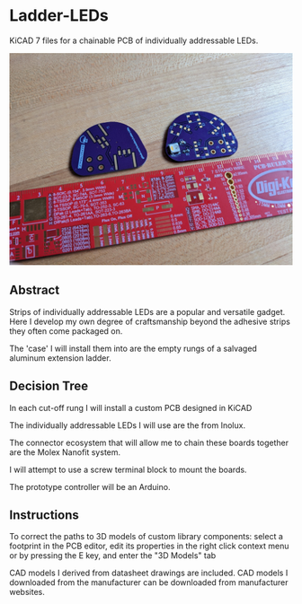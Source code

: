 # Ladder-LEDs
KiCAD 7 files for a chainable PCB of individually addressable LEDs.

![Empty board back and test board front](./images/empty-board-and-test-board.jpg)

## Abstract
Strips of individually addressable LEDs are a popular and versatile gadget. Here I develop my own degree of craftsmanship beyond the adhesive strips they often come packaged on.

The 'case' I will install them into are the empty rungs of a salvaged aluminum extension ladder.

## Decision Tree
In each cut-off rung I will install a custom PCB designed in KiCAD

The individually addressable LEDs I will use are the from Inolux.

The connector ecosystem that will allow me to chain these boards together are the Molex Nanofit system.

I will attempt to use a screw terminal block to mount the boards.

The prototype controller will be an Arduino.



## Instructions
To correct the paths to 3D models of custom library components: select a footprint in the PCB editor, edit its properties in the right click context menu or by pressing the E key, and enter the "3D Models" tab

CAD models I derived from datasheet drawings are included. CAD models I downloaded from the manufacturer can be downloaded from manufacturer websites.